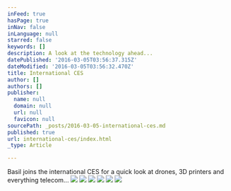 ```yaml
---
inFeed: true
hasPage: true
inNav: false
inLanguage: null
starred: false
keywords: []
description: A look at the technology ahead...
datePublished: '2016-03-05T03:56:37.315Z'
dateModified: '2016-03-05T03:56:32.470Z'
title: International CES
author: []
authors: []
publisher:
  name: null
  domain: null
  url: null
  favicon: null
sourcePath: _posts/2016-03-05-international-ces.md
published: true
url: international-ces/index.html
_type: Article

---
```

Basil joins the international CES for a quick look at drones, 3D printers and everything telecom...
![](https://the-grid-user-content.s3-us-west-2.amazonaws.com/d33f447e-45b6-40a5-8807-51037fa39309.jpg)
![](https://the-grid-user-content.s3-us-west-2.amazonaws.com/36d0fa34-616d-4132-9cef-5cde372f57ce.jpg)
![](https://the-grid-user-content.s3-us-west-2.amazonaws.com/3f98eefa-dfb9-4591-8eaa-593f56322241.jpg)
![](https://the-grid-user-content.s3-us-west-2.amazonaws.com/7f227c80-e4ba-4abe-955b-13b9c3d4f1de.jpg)
![](https://the-grid-user-content.s3-us-west-2.amazonaws.com/054df777-5862-41be-b33a-8deaecee1252.jpg)
![](https://the-grid-user-content.s3-us-west-2.amazonaws.com/09ba64bf-c035-43c2-b02e-d5309feea9aa.jpg)